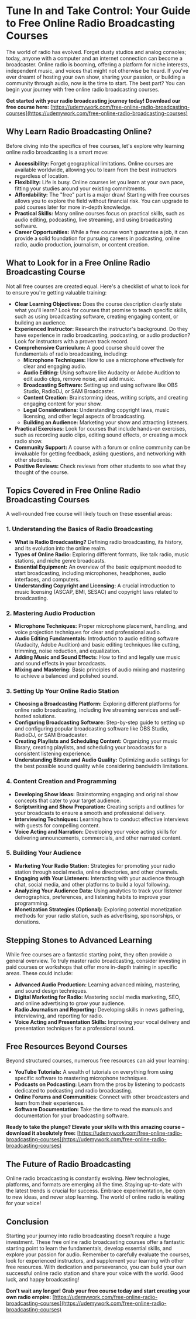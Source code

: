 # Tune In and Take Control: Your Guide to Free Online Radio Broadcasting Courses

The world of radio has evolved. Forget dusty studios and analog consoles; today, anyone with a computer and an internet connection can become a broadcaster. Online radio is booming, offering a platform for niche interests, independent music, and voices that might not otherwise be heard. If you've ever dreamt of hosting your own show, sharing your passion, or building a community through audio, now is the time to start. The best part? You can begin your journey with free online radio broadcasting courses.

**Get started with your radio broadcasting journey today! Download our free course here:** [https://udemywork.com/free-online-radio-broadcasting-courses](https://udemywork.com/free-online-radio-broadcasting-courses)

## Why Learn Radio Broadcasting Online?

Before diving into the specifics of free courses, let's explore why learning online radio broadcasting is a smart move:

*   **Accessibility:** Forget geographical limitations. Online courses are available worldwide, allowing you to learn from the best instructors regardless of location.
*   **Flexibility:** Life is busy. Online courses let you learn at your own pace, fitting your studies around your existing commitments.
*   **Affordability:** The "free" part is a major draw! Starting with free courses allows you to explore the field without financial risk. You can upgrade to paid courses later for more in-depth knowledge.
*   **Practical Skills:** Many online courses focus on practical skills, such as audio editing, podcasting, live streaming, and using broadcasting software.
*   **Career Opportunities:** While a free course won't guarantee a job, it can provide a solid foundation for pursuing careers in podcasting, online radio, audio production, journalism, or content creation.

## What to Look for in a Free Online Radio Broadcasting Course

Not all free courses are created equal. Here's a checklist of what to look for to ensure you're getting valuable training:

*   **Clear Learning Objectives:** Does the course description clearly state what you'll learn? Look for courses that promise to teach specific skills, such as using broadcasting software, creating engaging content, or building an audience.
*   **Experienced Instructor:** Research the instructor's background. Do they have experience in radio broadcasting, podcasting, or audio production? Look for instructors with a proven track record.
*   **Comprehensive Curriculum:** A good course should cover the fundamentals of radio broadcasting, including:
    *   **Microphone Techniques:** How to use a microphone effectively for clear and engaging audio.
    *   **Audio Editing:** Using software like Audacity or Adobe Audition to edit audio clips, remove noise, and add music.
    *   **Broadcasting Software:** Setting up and using software like OBS Studio, RadioDJ, or SAM Broadcaster.
    *   **Content Creation:** Brainstorming ideas, writing scripts, and creating engaging content for your show.
    *   **Legal Considerations:** Understanding copyright laws, music licensing, and other legal aspects of broadcasting.
    *   **Building an Audience:** Marketing your show and attracting listeners.
*   **Practical Exercises:** Look for courses that include hands-on exercises, such as recording audio clips, editing sound effects, or creating a mock radio show.
*   **Community Support:** A course with a forum or online community can be invaluable for getting feedback, asking questions, and networking with other students.
*   **Positive Reviews:** Check reviews from other students to see what they thought of the course.

## Topics Covered in Free Online Radio Broadcasting Courses

A well-rounded free course will likely touch on these essential areas:

### 1. Understanding the Basics of Radio Broadcasting

*   **What is Radio Broadcasting?** Defining radio broadcasting, its history, and its evolution into the online realm.
*   **Types of Online Radio:** Exploring different formats, like talk radio, music stations, and niche genre broadcasts.
*   **Essential Equipment:** An overview of the basic equipment needed to start broadcasting, including microphones, headphones, audio interfaces, and computers.
*   **Understanding Copyright and Licensing:** A crucial introduction to music licensing (ASCAP, BMI, SESAC) and copyright laws related to broadcasting.

### 2. Mastering Audio Production

*   **Microphone Techniques:** Proper microphone placement, handling, and voice projection techniques for clear and professional audio.
*   **Audio Editing Fundamentals:** Introduction to audio editing software (Audacity, Adobe Audition) and basic editing techniques like cutting, trimming, noise reduction, and equalization.
*   **Adding Music and Sound Effects:** How to find and legally use music and sound effects in your broadcasts.
*   **Mixing and Mastering:** Basic principles of audio mixing and mastering to achieve a balanced and polished sound.

### 3. Setting Up Your Online Radio Station

*   **Choosing a Broadcasting Platform:** Exploring different platforms for online radio broadcasting, including live streaming services and self-hosted solutions.
*   **Configuring Broadcasting Software:** Step-by-step guide to setting up and configuring popular broadcasting software like OBS Studio, RadioDJ, or SAM Broadcaster.
*   **Creating Playlists and Scheduling Content:** Organizing your music library, creating playlists, and scheduling your broadcasts for a consistent listening experience.
*   **Understanding Bitrate and Audio Quality:** Optimizing audio settings for the best possible sound quality while considering bandwidth limitations.

### 4. Content Creation and Programming

*   **Developing Show Ideas:** Brainstorming engaging and original show concepts that cater to your target audience.
*   **Scriptwriting and Show Preparation:** Creating scripts and outlines for your broadcasts to ensure a smooth and professional delivery.
*   **Interviewing Techniques:** Learning how to conduct effective interviews with guests for compelling content.
*   **Voice Acting and Narration:** Developing your voice acting skills for delivering announcements, commercials, and other narrated content.

### 5. Building Your Audience

*   **Marketing Your Radio Station:** Strategies for promoting your radio station through social media, online directories, and other channels.
*   **Engaging with Your Listeners:** Interacting with your audience through chat, social media, and other platforms to build a loyal following.
*   **Analyzing Your Audience Data:** Using analytics to track your listener demographics, preferences, and listening habits to improve your programming.
*   **Monetization Strategies (Optional):** Exploring potential monetization methods for your radio station, such as advertising, sponsorships, or donations.

## Stepping Stones to Advanced Learning

While free courses are a fantastic starting point, they often provide a general overview. To truly master radio broadcasting, consider investing in paid courses or workshops that offer more in-depth training in specific areas. These could include:

*   **Advanced Audio Production:** Learning advanced mixing, mastering, and sound design techniques.
*   **Digital Marketing for Radio:** Mastering social media marketing, SEO, and online advertising to grow your audience.
*   **Radio Journalism and Reporting:** Developing skills in news gathering, interviewing, and reporting for radio.
*   **Voice Acting and Presentation Skills:** Improving your vocal delivery and presentation techniques for a professional sound.

## Free Resources Beyond Courses

Beyond structured courses, numerous free resources can aid your learning:

*   **YouTube Tutorials:** A wealth of tutorials on everything from using specific software to mastering microphone techniques.
*   **Podcasts on Podcasting:** Learn from the pros by listening to podcasts dedicated to podcasting and radio broadcasting.
*   **Online Forums and Communities:** Connect with other broadcasters and learn from their experiences.
*   **Software Documentation:** Take the time to read the manuals and documentation for your broadcasting software.

**Ready to take the plunge? Elevate your skills with this amazing course – download it absolutely free:** [https://udemywork.com/free-online-radio-broadcasting-courses](https://udemywork.com/free-online-radio-broadcasting-courses)

## The Future of Radio Broadcasting

Online radio broadcasting is constantly evolving. New technologies, platforms, and formats are emerging all the time. Staying up-to-date with the latest trends is crucial for success. Embrace experimentation, be open to new ideas, and never stop learning. The world of online radio is waiting for your voice!

## Conclusion

Starting your journey into radio broadcasting doesn't require a huge investment. These free online radio broadcasting courses offer a fantastic starting point to learn the fundamentals, develop essential skills, and explore your passion for audio. Remember to carefully evaluate the courses, look for experienced instructors, and supplement your learning with other free resources. With dedication and perseverance, you can build your own successful online radio station and share your voice with the world. Good luck, and happy broadcasting!

**Don't wait any longer! Grab your free course today and start creating your own radio empire:** [https://udemywork.com/free-online-radio-broadcasting-courses](https://udemywork.com/free-online-radio-broadcasting-courses)
